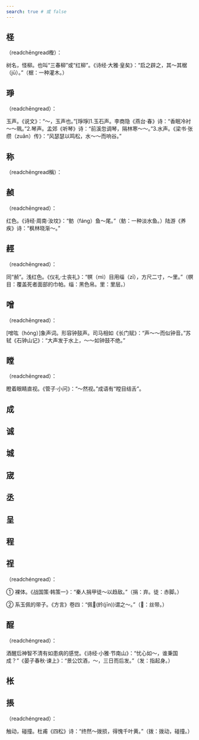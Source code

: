```yaml
---
search: true # 或 false
---
```


## 柽

（readchēngread檉）：

树名，怪柳。也叫“三春柳”或“红柳”。《诗经·大雅·皇矣》：“启之辟之，其～其椐（jū）。”（椐：一种灌木。）

## 琤

（readchēngread）：

玉声。《说文》：“～，玉声也。”[琤琤]1.玉石声。李商隐《燕台·春》诗：“香眠冷衬～～珮。”2.琴声。孟郊《听琴》诗：“前溪忽调琴，隔林寒～～。”3.水声。《梁书·张缵（zuǎn）传》：“风瑟瑟以鸣松，水～～而响谷。”

## 称

（readchēngread稱）：

## 赪

（readchēngread）：

红色。《诗经·周南·汝坟》：“鲂（fáng）鱼～尾。”（鲂：一种淡水鱼。）陆游《养疾》诗：“枫林晓渐～。”

## 䞓

（readchēngread）：

同“赪”。浅红色。《仪礼·士丧礼》：“幎（mì）目用缁（zī），方尺二寸，～里。”（幎目：覆盖死者面部的巾帕。缁：黑色帛。里：里层。）

## 噌

（readchēngread）：

[噌吰（hóng）]象声词。形容钟鼓声。司马相如《长门赋》：“声～～而似钟音。”苏轼《石钟山记》：“大声发于水上，～～如钟鼓不绝。”

## 瞠

（readchēngread）：

瞪着眼睛直视。《管子·小问》：“～然视。”成语有“瞠目结舌”。

## 成

## 诚

## 城

## 宬

## 丞

## 呈

## 程

## 䄇

（readchéngread）：

➀ 裸体。《战国策·韩策一》：“秦人捐甲徒～以趋敌。”（捐：弃。徒：赤脚。）

➁ 系玉佩的带子。《方言》卷四：“佩𫄛(紟(jīn))谓之～。”（𫄛：丝带。）

## 酲

（readchéngread）：

酒醒后神智不清有如患病的感觉。《诗经·小雅·节南山》：“忧心如～，谁秉国成？”《晏子春秋·谏上》：“景公饮酒，～，三日而后发。”（发：指起身。）

## 枨

## 掁

（readchéngread）：

触动，碰撞。杜甫《四松》诗：“终然～拨损，得愧千叶黄。”（拨：拨动，碰撞。）